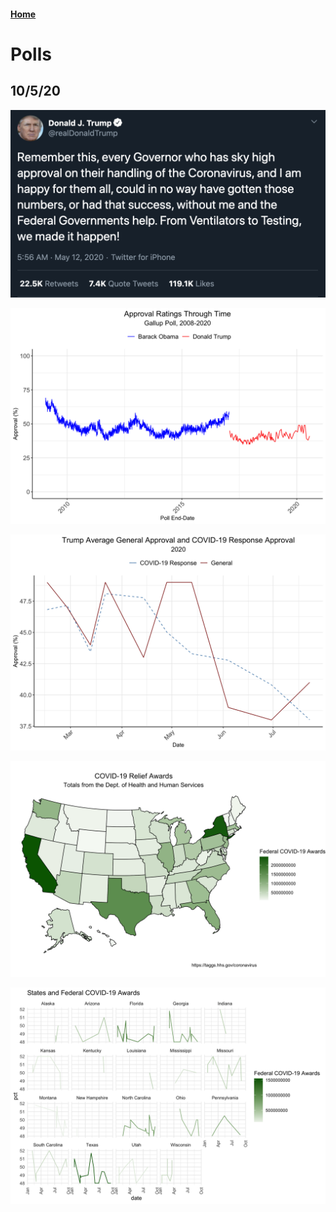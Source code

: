#### [Home](https://cassidybargell.github.io/election_analytics/)

# Polls
## 10/5/20

![](../figures/trump_tweet.png)

![](../figures/approval_through_time.png)

![](../figures/trump_2020_approvals.png)

![](../figures/state_covid_relief.png)

![](../figures/states_vs_federalspend.png)
